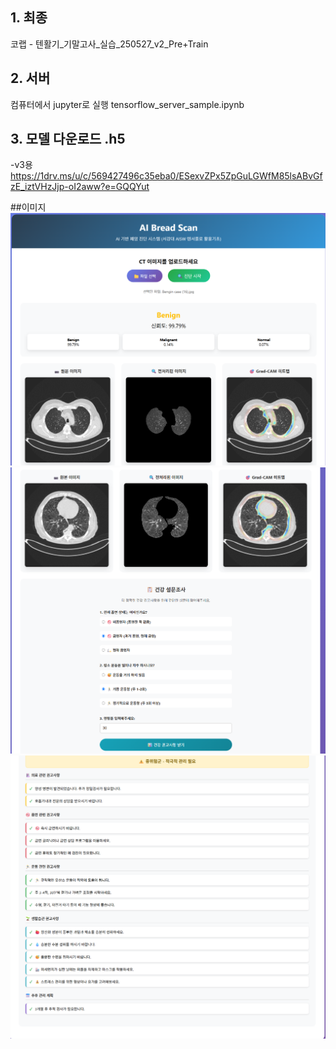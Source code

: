 ## 1. 최종
코랩 - 텐활기_기말고사_실습_250527_v2_Pre+Train 

## 2. 서버 
컴퓨터에서 jupyter로 실행
tensorflow_server_sample.ipynb

## 3. 모델 다운로드 .h5 
-v3용
https://1drv.ms/u/c/569427496c35eba0/ESexvZPx5ZpGuLGWfM85lsABvGfzE_iztVHzJjp-oI2aww?e=GQQYut


##이미지
![image](./asset/img06.png)
![image](./asset/img08.png)
![image](./asset/img07.png)
